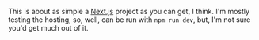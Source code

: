 This is about as simple a [Next.js](https://nextjs.org/) project as you can get, I think. I'm mostly testing the hosting, so, well, can be run with `npm run dev`, but, I'm not sure you'd get much out of it.